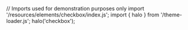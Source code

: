 <!--
type: template
name: checkbox
-->
// Imports used for demonstration purposes only
import '/resources/elements/checkbox/index.js';
import { halo } from '/theme-loader.js';
halo('checkbox');
